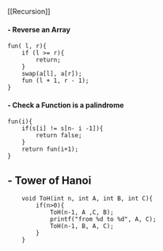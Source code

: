 
[[Recursion]]

#### - Reverse an Array

```
fun( l, r){
	if (l >= r){
		return;
	}
	swap(a[l], a[r]);
	fun (l + 1, r - 1);
}
```

#### - Check a Function is a palindrome

```
fun(i){
	if(s[i] != s[n- i -1]){
		return false;
	}
	return fun(i+1);
}
```


## -  Tower of Hanoi

```
	void ToH(int n, int A, int B, int C){
		if(n>0){
			ToH(n-1, A ,C, B);
			printf("from %d to %d", A, C);
			ToH(n-1, B, A, C);
		}
	}
```


